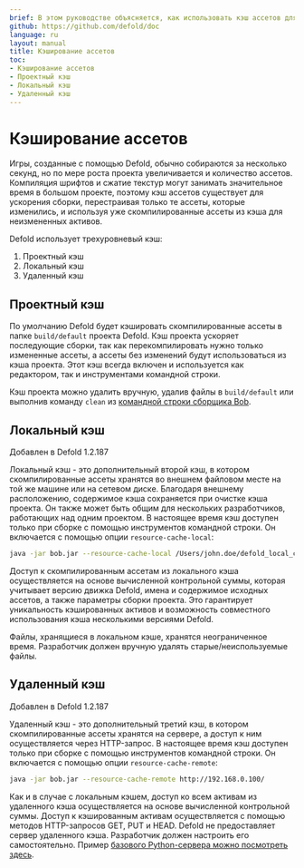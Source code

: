 ```yaml
---
brief: В этом руководстве объясняется, как использовать кэш ассетов для ускорения сборки.
github: https://github.com/defold/doc
language: ru
layout: manual
title: Кэширование ассетов
toc:
- Кэширование ассетов
- Проектный кэш
- Локальный кэш
- Удаленный кэш
---
```


# Кэширование ассетов

Игры, созданные с помощью Defold, обычно собираются за несколько секунд, но по мере роста проекта увеличивается и количество ассетов. Компиляция шрифтов и сжатие текстур могут занимать значительное время в большом проекте, поэтому кэш ассетов существует для ускорения сборки, перестраивая только те ассеты, которые изменились, и используя уже скомпилированные ассеты из кэша для неизмененных активов.

Defold использует трехуровневый кэш:

1. Проектный кэш
2. Локальный кэш
3. Удаленный кэш


## Проектный кэш

По умолчанию Defold будет кэшировать скомпилированные ассеты в папке `build/default` проекта Defold. Кэш проекта ускоряет последующие сборки, так как перекомпилировать нужно только измененные ассеты, а ассеты без изменений будут использоваться из кэша проекта. Этот кэш всегда включен и используется как редактором, так и инструментами командной строки.

Кэш проекта можно удалить вручную, удалив файлы в `build/default` или выполнив команду `clean` из [командной строки сборщика Bob](/ru/manuals/bob).


## Локальный кэш

Добавлен в Defold 1.2.187

Локальный кэш - это дополнительный второй кэш, в котором скомпилированные ассеты хранятся во внешнем файловом месте на той же машине или на сетевом диске. Благодаря внешнему расположению, содержимое кэша сохраняется при очистке кэша проекта. Он также может быть общим для нескольких разработчиков, работающих над одним проектом. В настоящее время кэш доступен только при сборке с помощью инструментов командной строки. Он включается с помощью опции `resource-cache-local`:

```sh
java -jar bob.jar --resource-cache-local /Users/john.doe/defold_local_cache
```

Доступ к скомпилированным ассетам из локального кэша осуществляется на основе вычисленной контрольной суммы, которая учитывает версию движка Defold, имена и содержимое исходных ассетов, а также параметры сборки проекта. Это гарантирует уникальность кэшированных активов и возможность совместного использования кэша несколькими версиями Defold.

<div class='sidenote' markdown='1'>
Файлы, хранящиеся в локальном кэше, хранятся неограниченное время. Разработчик должен вручную удалять старые/неиспользуемые файлы.
</div>


## Удаленный кэш

Добавлен в Defold 1.2.187

Удаленный кэш - это дополнительный третий кэш, в котором скомпилированные ассеты хранятся на сервере, а доступ к ним осуществляется через HTTP-запрос. В настоящее время кэш доступен только при сборке с помощью инструментов командной строки. Он включается с помощью опции `resource-cache-remote`:

```sh
java -jar bob.jar --resource-cache-remote http://192.168.0.100/
```

Как и в случае с локальным кэшем, доступ ко всем активам из удаленного кэша осуществляется на основе вычисленной контрольной суммы. Доступ к кэшированным активам осуществляется с помощью методов HTTP-запросов GET, PUT и HEAD. Defold не предоставляет сервер удаленного кэша. Разработчик должен настроить его самостоятельно. Пример [базового Python-сервера можно посмотреть здесь](https://github.com/britzl/httpserver-python).